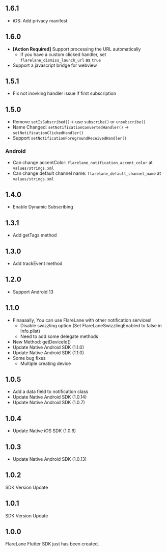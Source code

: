## 1.6.1

- iOS: Add privacy manifest

## 1.6.0

- **[Action Required]** Support processing the URL automatically
  - If you have a custom clicked handler, set `flarelane_dismiss_launch_url` as `true`
- Support a javascript bridge for webview

## 1.5.1

- Fix not inovking handler issue if first subscription

## 1.5.0

- Remove `setIsSubscribed()`-> use `subscribe()` or `unsubscribe()`
- Name Changed: `setNotificationConvertedHandler()` -> `setNotificationClickedHandler()`
- Support `setNotificationForegroundReceivedHandler()`

### Android

- Can change accentColor: `flarelane_notification_accent_color` at `values/strings.xml`
- Can change default channel name: `flarelane_default_channel_name` at `values/strings.xml`

## 1.4.0

- Enable Dynamic Subscribing

## 1.3.1

- Add getTags method

## 1.3.0

- Add trackEvent method

## 1.2.0

- Support Android 13

## 1.1.0

- Finaaaally, You can use FlareLane with other notification services!
  - Disable swizzling option (Set FlareLaneSwizzlingEnabled to false in Info.plist)
  - Need to add some delegate methods
- New Method: getDeviceId()
- Update Native Android SDK (1.1.0)
- Update Native Android SDK (1.1.0)
- Some bug fixes
  - Multiple creating device

## 1.0.5

- Add a data field to notification class
- Update Native Android SDK (1.0.14)
- Update Native Android SDK (1.0.7)

## 1.0.4

- Update Native iOS SDK (1.0.6)

## 1.0.3

- Update Native Android SDK (1.0.13)

## 1.0.2

SDK Version Update

## 1.0.1

SDK Version Update

## 1.0.0

FlareLane Flutter SDK just has been created.

